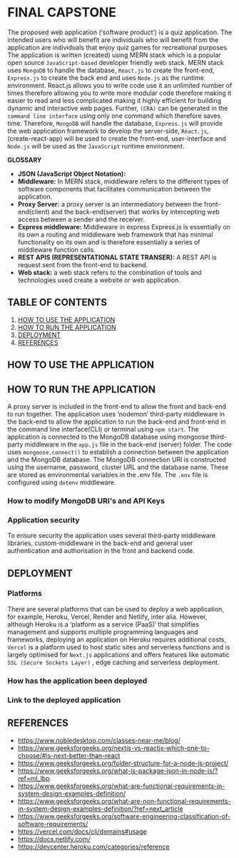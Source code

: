 # FINAL CAPSTONE

The proposed web application (‘software product’) is a quiz application. The intended users who will benefit are individuals who will benefit from the application are individuals that enjoy quiz games for recreational purposes
The application is written (created) using MERN stack which is a popular open source `JavaScript-based` developer friendly web stack. MERN stack uses `MongoDB` to handle the database, `React.js` to create the front-end, `Express.js` to create the back end and uses `Node.js` as the runtime environment.
React.js allows you to write code use it an unlimited number of times therefore allowing you to write more modular code therefore making it easier to read and less complicated making it highly efficient for building dynamic and interactive web pages. Further, `(CRA)` can be generated in the `command line interface` using only one command which therefore saves time.
Therefore, `MongoDB` will handle the database, `Express.js` will provide the web application framework to develop the server-side, `React.js`, (create-react-app) will be used to create the front-end, user-interface and `Node.js` will be used as the `JavaScript` runtime environment. 

**GLOSSARY**
- **JSON (JavaScript Object Notation):**
-	**Middleware:** In MERN stack, middleware refers to the different types of software components that facilitates communication between the application.
-	**Proxy Server:** a proxy server is an intermediatory between the front-end(client) and the back-end(server) that works by intercepting web access between a sender and the receiver.
-	**Express middleware:** Middleware in express Express.js is essentially on its own a routing and middleware web framework that has minimal functionality on its own and is therefore essentially a series of middleware function calls.
-	**REST APIS (REPRESENTATIONAL STATE TRANSER):** A REST API is request sent from the front-end to backend. 
-	**Web stack:** a web stack refers to the combination of tools and technologies used create a website or web application.

## TABLE OF CONTENTS
1. [HOW TO USE THE APPLICATION](#how-to-use-the-application)
2. [HOW TO RUN THE APPLICATION](#how-to-run-the-application)
3. [DEPLOYMENT](#deployment)
4. [REFERENCES](#references)

## HOW TO USE THE APPLICATION

## HOW TO RUN THE APPLICATION
A proxy server is included in the front-end to allow the front and back-end to run together. The application uses ‘nodemon’ third-party middleware in the back-end to allow the application to run the back-end and front-end in the command line interface(CLI) or terminal using `npm start`.
The application is connected to the MongoDB database using mongoose third-party middleware in the `app.js` file in the back-end (server) folder. The code uses `mongoose.connect()` to establish a connection between the application and the MongoDB database.
The MongoDB connection URI is constructed using the username, password, cluster URL and the database name. These are stored as environmental variables in the .env file. The `.env` file is configured using `dotenv` middleware.

### **How to modify MongoDB URI's and API Keys**

### **Application security**

To ensure security the application uses several third-party middleware libraries, custom-middleware in the back-end and general user authentication and authorisation in the front and backend code.

## DEPLOYMENT
### Platforms
There are several platforms that can be used to deploy  a web application, for example, Heroku, Vercel, Render and Netlify, inter alia.
However, although Heroku is a ‘platform as a service (PaaS)’ that simplifies management and supports multiple programming languages and frameworks, deploying an application on Heroku requires additional costs, `Vercel` is a platform used to host static sites and serverless functions and is largely optimised for `Next.js` applications and offers features like automatic `SSL (Secure Sockets Layer)` , edge caching and serverless deployment.

### How has the application been deployed

### Link to the deployed application
## REFERENCES
- https://www.nobledesktop.com/classes-near-me/blog/
- https://www.geeksforgeeks.org/nextjs-vs-reactjs-which-one-to-choose/#is-next-better-than-react
- https://www.geeksforgeeks.org/folder-structure-for-a-node-js-project/
- https://www.geeksforgeeks.org/what-is-package-json-in-node-js/?ref=ml_lbp
- https://www.geeksforgeeks.org/what-are-functional-requirements-in-system-design-examples-definition/
- https://www.geeksforgeeks.org/what-are-non-functional-requirements-in-system-design-examples-definition/?ref=next_article
- https://www.geeksforgeeks.org/software-engineering-classification-of-software-requirements/
- https://vercel.com/docs/cli/domains#usage
- https://docs.netlify.com/
- https://devcenter.heroku.com/categories/reference 
